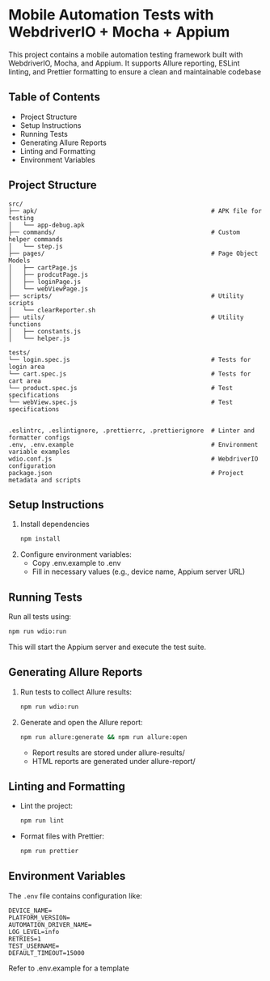 # Mobile Automation Tests with WebdriverIO + Mocha + Appium

This project contains a mobile automation testing framework built with WebdriverIO, Mocha, and Appium. It supports Allure reporting, ESLint linting, and Prettier formatting to ensure a clean and maintainable codebase

## Table of Contents

- Project Structure
- Setup Instructions
- Running Tests
- Generating Allure Reports
- Linting and Formatting
- Environment Variables

## Project Structure

```
src/
├── apk/                                                # APK file for testing
│   └── app-debug.apk
├── commands/                                           # Custom helper commands
│   └── step.js
├── pages/                                              # Page Object Models
│   ├── cartPage.js
│   ├── prodcutPage.js
│   ├── loginPage.js
│   └── webViewPage.js
├── scripts/                                            # Utility scripts
│   └── clearReporter.sh
├── utils/                                              # Utility functions
│   ├── constants.js
│   └── helper.js

tests/
└── login.spec.js                                       # Tests for login area
└── cart.spec.js                                        # Tests for cart area
└── product.spec.js                                     # Test specifications
└── webView.spec.js                                     # Test specifications


.eslintrc, .eslintignore, .prettierrc, .prettierignore  # Linter and formatter configs
.env, .env.example                                      # Environment variable examples
wdio.conf.js                                            # WebdriverIO configuration
package.json                                            # Project metadata and scripts
```

## Setup Instructions

1. Install dependencies
   ```bash
   npm install
   ```
2. Configure environment variables:
   - Copy .env.example to .env
   - Fill in necessary values (e.g., device name, Appium server URL)

## Running Tests

Run all tests using:

```bash
npm run wdio:run
```

This will start the Appium server and execute the test suite.

## Generating Allure Reports

1. Run tests to collect Allure results:
   ```bash
   npm run wdio:run
   ```
2. Generate and open the Allure report:
   ```bash
   npm run allure:generate && npm run allure:open
   ```
   - Report results are stored under allure-results/
   - HTML reports are generated under allure-report/

## Linting and Formatting

- Lint the project:
  ```bash
  npm run lint
  ```
- Format files with Prettier:
  ```bash
  npm run prettier
  ```

## Environment Variables

The `.env` file contains configuration like:

```.dotenv
DEVICE_NAME=
PLATFORM_VERSION=
AUTOMATION_DRIVER_NAME=
LOG_LEVEL=info
RETRIES=1
TEST_USERNAME=
DEFAULT_TIMEOUT=15000
```

Refer to .env.example for a template
